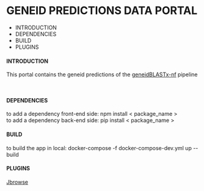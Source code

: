 <h1> GENEID PREDICTIONS DATA PORTAL </h1>

<div>
<ul>
  <li>INTRODUCTION</li>
  <li>DEPENDENCIES</li>
  <li>BUILD</li>
  <li>PLUGINS</li>
</ul>
</div>
 
<div>
  <h4> INTRODUCTION </H4>
  <p>
  This portal contains the geneid predictions of the <a href="https://github.com/FerriolCalvet/geneidBLASTx-nf">geneidBLASTx-nf</a> pipeline
  </p>
</div>
</br>
<div>
  <h4> DEPENDENCIES </H4>
</div>
to add a dependency front-end side: npm install < package_name > <br/>
to add a dependency back-end side: pip install < package_name >


<div>
  <h4> BUILD </h4>
</div>

to build the app in local: docker-compose -f docker-compose-dev.yml up --build


<div>
  <h4>PLUGINS</h4>
  <a href="https://jbrowse.org/jb2/">Jbrowse</a>
  <br/>

  